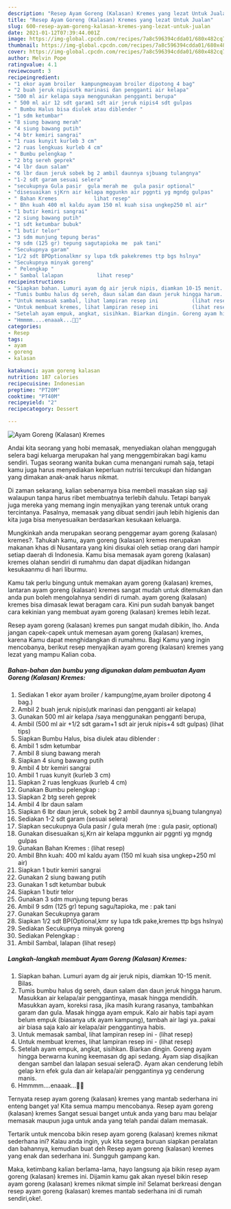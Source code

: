 ```yaml
---
description: "Resep Ayam Goreng (Kalasan) Kremes yang lezat Untuk Jualan"
title: "Resep Ayam Goreng (Kalasan) Kremes yang lezat Untuk Jualan"
slug: 600-resep-ayam-goreng-kalasan-kremes-yang-lezat-untuk-jualan
date: 2021-01-12T07:39:44.001Z
image: https://img-global.cpcdn.com/recipes/7a8c596394cdda01/680x482cq70/ayam-goreng-kalasan-kremes-foto-resep-utama.jpg
thumbnail: https://img-global.cpcdn.com/recipes/7a8c596394cdda01/680x482cq70/ayam-goreng-kalasan-kremes-foto-resep-utama.jpg
cover: https://img-global.cpcdn.com/recipes/7a8c596394cdda01/680x482cq70/ayam-goreng-kalasan-kremes-foto-resep-utama.jpg
author: Melvin Pope
ratingvalue: 4.1
reviewcount: 3
recipeingredient:
- "1 ekor ayam broiler  kampungmeayam broiler dipotong 4 bag"
- "2 buah jeruk nipisutk marinasi dan pengganti air kelapa"
- "500 ml air kelapa saya menggunakan pengganti berupa"
- " 500 ml air 12 sdt garam1 sdt air jeruk nipis4 sdt gulpas           lihat tips"
- " Bumbu Halus bisa diulek atau diblender "
- "1 sdm ketumbar"
- "8 siung bawang merah"
- "4 siung bawang putih"
- "4 btr kemiri sangrai"
- "1 ruas kunyit kurleb 3 cm"
- "2 ruas lengkuas kurleb 4 cm"
- " Bumbu pelengkap "
- "2 btg sereh geprek"
- "4 lbr daun salam"
- "6 lbr daun jeruk sobek bg 2 ambil daunnya sjbuang tulangnya"
- "1-2 sdt garam sesuai selera"
- "secukupnya Gula pasir  gula merah me  gula pasir optional"
- "disesuaikan sjKrn air kelapa mggunkn air pggnti yg mgndg gulpas"
- " Bahan Kremes            lihat resep"
- " Bhn kuah 400 ml kaldu ayam 150 ml kuah sisa ungkep250 ml air"
- "1 butir kemiri sangrai"
- "2 siung bawang putih"
- "1 sdt ketumbar bubuk"
- "1 butir telor"
- "3 sdm munjung tepung beras"
- "9 sdm (125 gr) tepung sagutapioka me  pak tani"
- "Secukupnya garam"
- "1/2 sdt BPOptionalkmr sy lupa tdk pakekremes ttp bgs hslnya"
- "Secukupnya minyak goreng"
- " Pelengkap "
- " Sambal lalapan           lihat resep"
recipeinstructions:
- "Siapkan bahan. Lumuri ayam dg air jeruk nipis, diamkan 10-15 menit. Bilas."
- "Tumis bumbu halus dg sereh, daun salam dan daun jeruk hingga harum. Masukkan air kelapa/air penggantinya, masak hingga mendidih. Masukkan ayam, koreksi rasa, jika masih kurang rasanya, tambahkan garam dan gula. Masak hingga ayam empuk. Kalo air habis tapi ayam belum empuk (biasanya utk ayam kampung), tambah air lagi ya..pakai air biasa saja kalo air kelapa/air penggantinya habis."
- "Untuk memasak sambal, lihat lampiran resep ini           (lihat resep)"
- "Untuk membuat kremes, lihat lampiran resep ini           (lihat resep)"
- "Setelah ayam empuk, angkat, sisihkan. Biarkan dingin. Goreng ayam hingga berwarna kuning keemasan dg api sedang. Ayam siap disajikan dengan sambel dan lalapan sesuai selera😊. Ayam akan cenderung lebih gelap krn efek gula dan air kelapa/air penggantinya yg cenderung manis."
- "Hmmmm....enaaak...🍴🤤"
categories:
- Resep
tags:
- ayam
- goreng
- kalasan

katakunci: ayam goreng kalasan 
nutrition: 187 calories
recipecuisine: Indonesian
preptime: "PT20M"
cooktime: "PT40M"
recipeyield: "2"
recipecategory: Dessert

---
```



![Ayam Goreng (Kalasan) Kremes](https://img-global.cpcdn.com/recipes/7a8c596394cdda01/680x482cq70/ayam-goreng-kalasan-kremes-foto-resep-utama.jpg)

Andai kita seorang yang hobi memasak, menyediakan olahan menggugah selera bagi keluarga merupakan hal yang menggembirakan bagi kamu sendiri. Tugas seorang  wanita bukan cuma menangani rumah saja, tetapi kamu juga harus menyediakan keperluan nutrisi tercukupi dan hidangan yang dimakan anak-anak harus nikmat.

Di zaman  sekarang, kalian sebenarnya bisa membeli masakan siap saji walaupun tanpa harus ribet membuatnya terlebih dahulu. Tetapi banyak juga mereka yang memang ingin menyajikan yang terenak untuk orang tercintanya. Pasalnya, memasak yang dibuat sendiri jauh lebih higienis dan kita juga bisa menyesuaikan berdasarkan kesukaan keluarga. 



Mungkinkah anda merupakan seorang penggemar ayam goreng (kalasan) kremes?. Tahukah kamu, ayam goreng (kalasan) kremes merupakan makanan khas di Nusantara yang kini disukai oleh setiap orang dari hampir setiap daerah di Indonesia. Kamu bisa memasak ayam goreng (kalasan) kremes olahan sendiri di rumahmu dan dapat dijadikan hidangan kesukaanmu di hari liburmu.

Kamu tak perlu bingung untuk memakan ayam goreng (kalasan) kremes, lantaran ayam goreng (kalasan) kremes sangat mudah untuk ditemukan dan anda pun boleh mengolahnya sendiri di rumah. ayam goreng (kalasan) kremes bisa dimasak lewat beragam cara. Kini pun sudah banyak banget cara kekinian yang membuat ayam goreng (kalasan) kremes lebih lezat.

Resep ayam goreng (kalasan) kremes pun sangat mudah dibikin, lho. Anda jangan capek-capek untuk memesan ayam goreng (kalasan) kremes, karena Kamu dapat menghidangkan di rumahmu. Bagi Kamu yang ingin mencobanya, berikut resep menyajikan ayam goreng (kalasan) kremes yang lezat yang mampu Kalian coba.

<!--inarticleads1-->

##### Bahan-bahan dan bumbu yang digunakan dalam pembuatan Ayam Goreng (Kalasan) Kremes:

1. Sediakan 1 ekor ayam broiler / kampung(me,ayam broiler dipotong 4 bag.)
1. Ambil 2 buah jeruk nipis(utk marinasi dan pengganti air kelapa)
1. Gunakan 500 ml air kelapa /saya menggunakan pengganti berupa,
1. Ambil  (500 ml air +1/2 sdt garam+1 sdt air jeruk nipis+4 sdt gulpas)           (lihat tips)
1. Siapkan  Bumbu Halus, bisa diulek atau diblender :
1. Ambil 1 sdm ketumbar
1. Ambil 8 siung bawang merah
1. Siapkan 4 siung bawang putih
1. Ambil 4 btr kemiri sangrai
1. Ambil 1 ruas kunyit (kurleb 3 cm)
1. Siapkan 2 ruas lengkuas (kurleb 4 cm)
1. Gunakan  Bumbu pelengkap :
1. Siapkan 2 btg sereh geprek
1. Ambil 4 lbr daun salam
1. Siapkan 6 lbr daun jeruk, sobek bg 2 ambil daunnya sj,buang tulangnya)
1. Sediakan 1-2 sdt garam (sesuai selera)
1. Siapkan secukupnya Gula pasir / gula merah (me : gula pasir, optional)
1. Gunakan disesuaikan sj,Krn air kelapa mggunkn air pggnti yg mgndg gulpas
1. Gunakan  Bahan Kremes :           (lihat resep)
1. Ambil  Bhn kuah: 400 ml kaldu ayam (150 ml kuah sisa ungkep+250 ml air)
1. Siapkan 1 butir kemiri sangrai
1. Gunakan 2 siung bawang putih
1. Gunakan 1 sdt ketumbar bubuk
1. Siapkan 1 butir telor
1. Gunakan 3 sdm munjung tepung beras
1. Ambil 9 sdm (125 gr) tepung sagu/tapioka, me : pak tani
1. Gunakan Secukupnya garam
1. Siapkan 1/2 sdt BP(Optional,kmr sy lupa tdk pake,kremes ttp bgs hslnya)
1. Sediakan Secukupnya minyak goreng
1. Sediakan  Pelengkap :
1. Ambil  Sambal, lalapan           (lihat resep)




<!--inarticleads2-->

##### Langkah-langkah membuat Ayam Goreng (Kalasan) Kremes:

1. Siapkan bahan. Lumuri ayam dg air jeruk nipis, diamkan 10-15 menit. Bilas.
1. Tumis bumbu halus dg sereh, daun salam dan daun jeruk hingga harum. Masukkan air kelapa/air penggantinya, masak hingga mendidih. Masukkan ayam, koreksi rasa, jika masih kurang rasanya, tambahkan garam dan gula. Masak hingga ayam empuk. Kalo air habis tapi ayam belum empuk (biasanya utk ayam kampung), tambah air lagi ya..pakai air biasa saja kalo air kelapa/air penggantinya habis.
1. Untuk memasak sambal, lihat lampiran resep ini -           (lihat resep)
1. Untuk membuat kremes, lihat lampiran resep ini -           (lihat resep)
1. Setelah ayam empuk, angkat, sisihkan. Biarkan dingin. Goreng ayam hingga berwarna kuning keemasan dg api sedang. Ayam siap disajikan dengan sambel dan lalapan sesuai selera😊. Ayam akan cenderung lebih gelap krn efek gula dan air kelapa/air penggantinya yg cenderung manis.
1. Hmmmm....enaaak...🍴🤤




Ternyata resep ayam goreng (kalasan) kremes yang mantab sederhana ini enteng banget ya! Kita semua mampu mencobanya. Resep ayam goreng (kalasan) kremes Sangat sesuai banget untuk anda yang baru mau belajar memasak maupun juga untuk anda yang telah pandai dalam memasak.

Tertarik untuk mencoba bikin resep ayam goreng (kalasan) kremes nikmat sederhana ini? Kalau anda ingin, yuk kita segera buruan siapkan peralatan dan bahannya, kemudian buat deh Resep ayam goreng (kalasan) kremes yang enak dan sederhana ini. Sungguh gampang kan. 

Maka, ketimbang kalian berlama-lama, hayo langsung aja bikin resep ayam goreng (kalasan) kremes ini. Dijamin kamu gak akan nyesel bikin resep ayam goreng (kalasan) kremes nikmat simple ini! Selamat berkreasi dengan resep ayam goreng (kalasan) kremes mantab sederhana ini di rumah sendiri,oke!.

